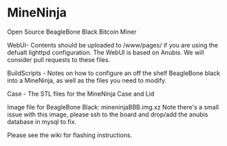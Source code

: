 MineNinja
=========

Open Source BeagleBone Black Bitcoin Miner

WebUI- Contents should be uploaded to /www/pages/ if you are using the defualt lighttpd configuration. 
The WebUI is based on Anubis. We will consider pull requests to these files.

BuildScripts - Notes on how to configure an off the shelf BeagleBone black into a MineNinja, as well as the files you need to modify.

Case - The STL files for the MineNinja Case and Lid

Image file for BeagleBone Black: mineninjaBBB.img.xz  Note there's a small issue with this image, 
please ssh to the board and drop/add the anubis database in mysql to fix.


Please see the wiki for flashing instructions.
